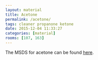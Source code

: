 ```yaml
---
layout: material
title: Acetone
permalink: /acetone/
tags: cleaner propanone ketone
date: 2015-12-04 11:33:27
categories: [material]
rooms: [107, 163]
---
```


The MSDS for acetone can be found [here](/sheets/acetone-sigma.pdf).

